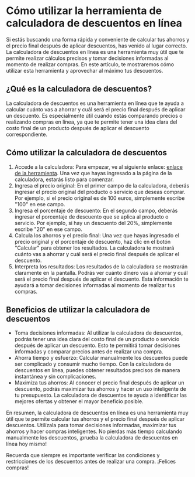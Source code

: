 Cómo utilizar la herramienta de calculadora de descuentos en línea
==================================================================

Si estás buscando una forma rápida y conveniente de calcular tus ahorros y el precio final después de aplicar descuentos, has venido al lugar correcto. La calculadora de descuentos en línea es una herramienta muy útil que te permite realizar cálculos precisos y tomar decisiones informadas al momento de realizar compras. En este artículo, te mostraremos cómo utilizar esta herramienta y aprovechar al máximo tus descuentos.

¿Qué es la calculadora de descuentos?
-------------------------------------

La calculadora de descuentos es una herramienta en línea que te ayuda a calcular cuánto vas a ahorrar y cuál será el precio final después de aplicar un descuento. Es especialmente útil cuando estás comparando precios o realizando compras en línea, ya que te permite tener una idea clara del costo final de un producto después de aplicar el descuento correspondiente.

Cómo utilizar la calculadora de descuentos
------------------------------------------

1. Accede a la calculadora: Para empezar, ve al siguiente enlace: [enlace de la herramienta](https://www.onlinecalculatorsfree.com/es/financial/discount-calculator.html). Una vez que hayas ingresado a la página de la calculadora, estarás listo para comenzar.
2. Ingresa el precio original: En el primer campo de la calculadora, deberás ingresar el precio original del producto o servicio que deseas comprar. Por ejemplo, si el precio original es de 100 euros, simplemente escribe "100" en ese campo.
3. Ingresa el porcentaje de descuento: En el segundo campo, deberás ingresar el porcentaje de descuento que se aplica al producto o servicio. Por ejemplo, si hay un descuento del 20%, simplemente escribe "20" en ese campo.
4. Calcula los ahorros y el precio final: Una vez que hayas ingresado el precio original y el porcentaje de descuento, haz clic en el botón "Calcular" para obtener los resultados. La calculadora te mostrará cuánto vas a ahorrar y cuál será el precio final después de aplicar el descuento.
5. Interpreta los resultados: Los resultados de la calculadora se mostrarán claramente en la pantalla. Podrás ver cuánto dinero vas a ahorrar y cuál será el precio final después de aplicar el descuento. Esta información te ayudará a tomar decisiones informadas al momento de realizar tus compras.

Beneficios de utilizar la calculadora de descuentos
---------------------------------------------------

- Toma decisiones informadas: Al utilizar la calculadora de descuentos, podrás tener una idea clara del costo final de un producto o servicio después de aplicar un descuento. Esto te permitirá tomar decisiones informadas y comparar precios antes de realizar una compra.
- Ahorra tiempo y esfuerzo: Calcular manualmente los descuentos puede ser complicado y consumir mucho tiempo. Con la calculadora de descuentos en línea, puedes obtener resultados precisos de manera instantánea y sin complicaciones.
- Maximiza tus ahorros: Al conocer el precio final después de aplicar un descuento, podrás maximizar tus ahorros y hacer un uso inteligente de tu presupuesto. La calculadora de descuentos te ayuda a identificar las mejores ofertas y obtener el mayor beneficio posible.

En resumen, la calculadora de descuentos en línea es una herramienta muy útil que te permite calcular tus ahorros y el precio final después de aplicar descuentos. Utilízala para tomar decisiones informadas, maximizar tus ahorros y hacer compras inteligentes. No pierdas más tiempo calculando manualmente los descuentos, ¡prueba la calculadora de descuentos en línea hoy mismo!

Recuerda que siempre es importante verificar las condiciones y restricciones de los descuentos antes de realizar una compra. ¡Felices compras!
